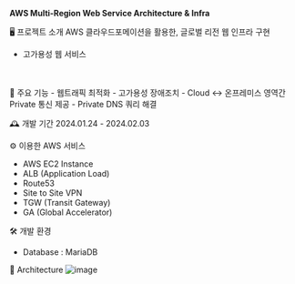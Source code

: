 **AWS Multi-Region Web Service Architecture & Infra**


🖥️ 프로젝트 소개
AWS 클라우드포메이션을 활용한, 글로벌 리전 웹 인프라 구현
- 고가용성 웹 서비스
<br>
<br>
📌 주요 기능
- 웹트래픽 최적화
- 고가용성 장애조치
- Cloud <-> 온프레미스 영역간 Private 통신 제공
- Private DNS 쿼리 해결 


🕰️ 개발 기간
2024.01.24 - 2024.02.03


⚙️ 이용한 AWS 서비스
- AWS EC2 Instance
- ALB (Application Load)
- Route53
- Site to Site VPN
- TGW (Transit Gateway)
- GA (Global Accelerator)


🛠 개발 환경
- Database : MariaDB


🎨 Architecture
![image](https://github.com/user-attachments/assets/ff1f4f43-2b08-4df9-a7d2-74b0bfeef06d)
